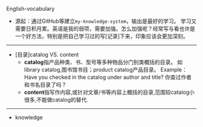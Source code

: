 English-vocabulary

* 源起：通过GitHub等建立`my-knowledge-system`，输出是最好的学习。
  学习又需要日积月累。英语是我的弱项，需要加强。怎么加强呢？经常写与看也许是一个好方法，特别是把自己学习过的写[记录]下来，印象应该会更加深刻。

***

* [目录]catalog  VS. content
  * **catalog**指产品种类、书、型号等多种物品分门别类概括的目录。
    如library catalog,图书馆书目；product catalog产品目录。
    Example：Have you checked in the catalog under author and title? 
    你查过作者和书名目录了吗？
  * **content**指写作内容,或针对文章/书等内容上概括的目录,范围较catalog小很多,不能做catalog的替代.


***

* knowledge 